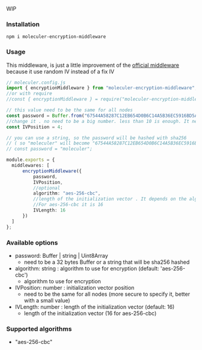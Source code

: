 WIP

### Installation
```
npm i moleculer-encryption-middleware
```

### Usage
This middleware, is just a little improvement of the [official middleware](https://moleculer.services/docs/0.14/middlewares.html#Encryption) because it use random IV instead of a fix IV


```typescript
// moleculer.config.js
import { encryptionMiddleware } from "moleculer-encryption-middleware";
//or with require
//const { encryptionMiddleware } = require("moleculer-encryption-middleware");

// this value need to be the same for all nodes
const password = Buffer.from("67544A58287C12EB654D0B6C14A5B36EC5916BD5A31BD7AD8F5B826B7C35A7D8", "hex");
//change it . no need to be a big number. less than 10 is enough. It need to be the same on all nodes (like the password)
const IVPosition = 4;

// you can use a string, so the password will be hashed with sha256
// ( so "moleculer" will become "67544A58287C12EB654D0B6C14A5B36EC5916BD5A31BD7AD8F5B826B7C35A7D8")
// const password = "moleculer";

module.exports = {
  middlewares: [
      encryptionMiddleware({
          password,
          IVPosition,
          //optional
          algorithm: "aes-256-cbc",
          //length of the initialization vector . It depends on the algorithm .
          //For aes-256-cbc it is 16
          IVLength: 16
      })
  ]
};
```

### Available options

- password: Buffer | string | Uint8Array
  - need to be a 32 bytes Buffer or a string that will be sha256 hashed
- algorithm: string : algorithm to use for encryption (default: 'aes-256-cbc')
  - algorithm to use for encryption
- IVPosition: number : initialization vector position
  - need to be the same for all nodes (more secure to specify it, better with a small value)
- IVLength: number : length of the initialization vector (default: 16)
  - length of the initialization vector (16 for aes-256-cbc)

### Supported algorithms

 - "aes-256-cbc"
